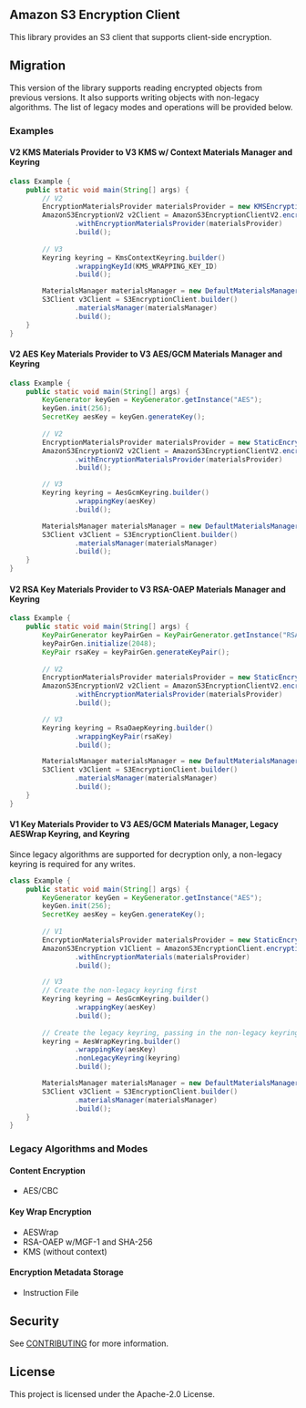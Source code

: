 ## Amazon S3 Encryption Client

This library provides an S3 client that supports client-side encryption.

## Migration

This version of the library supports reading encrypted objects from previous versions.
It also supports writing objects with non-legacy algorithms.
The list of legacy modes and operations will be provided below.

### Examples
#### V2 KMS Materials Provider to V3 KMS w/ Context Materials Manager and Keyring
```java
class Example {
    public static void main(String[] args) {
        // V2
        EncryptionMaterialsProvider materialsProvider = new KMSEncryptionMaterialsProvider(KMS_WRAPPING_KEY_ID);
        AmazonS3EncryptionV2 v2Client = AmazonS3EncryptionClientV2.encryptionBuilder()
                .withEncryptionMaterialsProvider(materialsProvider)
                .build();
        
        // V3
        Keyring keyring = KmsContextKeyring.builder()
                .wrappingKeyId(KMS_WRAPPING_KEY_ID)
                .build();

        MaterialsManager materialsManager = new DefaultMaterialsManager(keyring);
        S3Client v3Client = S3EncryptionClient.builder()
                .materialsManager(materialsManager)
                .build();
    }
}
```

#### V2 AES Key Materials Provider to V3 AES/GCM Materials Manager and Keyring
```java
class Example {
    public static void main(String[] args) {
        KeyGenerator keyGen = KeyGenerator.getInstance("AES");
        keyGen.init(256);
        SecretKey aesKey = keyGen.generateKey();
        
        // V2
        EncryptionMaterialsProvider materialsProvider = new StaticEncryptionMaterialsProvider(new EncryptionMaterials(aesKey));
        AmazonS3EncryptionV2 v2Client = AmazonS3EncryptionClientV2.encryptionBuilder()
                .withEncryptionMaterialsProvider(materialsProvider)
                .build();

        // V3
        Keyring keyring = AesGcmKeyring.builder()
                .wrappingKey(aesKey)
                .build();

        MaterialsManager materialsManager = new DefaultMaterialsManager(keyring);
        S3Client v3Client = S3EncryptionClient.builder()
                .materialsManager(materialsManager)
                .build();
    }
}
```

#### V2 RSA Key Materials Provider to V3 RSA-OAEP Materials Manager and Keyring
```java
class Example {
    public static void main(String[] args) {
        KeyPairGenerator keyPairGen = KeyPairGenerator.getInstance("RSA");
        keyPairGen.initialize(2048);
        KeyPair rsaKey = keyPairGen.generateKeyPair();
        
        // V2
        EncryptionMaterialsProvider materialsProvider = new StaticEncryptionMaterialsProvider(new EncryptionMaterials(rsaKey));
        AmazonS3EncryptionV2 v2Client = AmazonS3EncryptionClientV2.encryptionBuilder()
                .withEncryptionMaterialsProvider(materialsProvider)
                .build();

        // V3
        Keyring keyring = RsaOaepKeyring.builder()
                .wrappingKeyPair(rsaKey)
                .build();

        MaterialsManager materialsManager = new DefaultMaterialsManager(keyring);
        S3Client v3Client = S3EncryptionClient.builder()
                .materialsManager(materialsManager)
                .build();
    }
}
```

#### V1 Key Materials Provider to V3 AES/GCM Materials Manager, Legacy AESWrap Keyring, and Keyring
Since legacy algorithms are supported for decryption only, a non-legacy keyring is required for any writes.
```java
class Example {
    public static void main(String[] args) {
        KeyGenerator keyGen = KeyGenerator.getInstance("AES");
        keyGen.init(256);
        SecretKey aesKey = keyGen.generateKey();
        
        // V1
        EncryptionMaterialsProvider materialsProvider = new StaticEncryptionMaterialsProvider(new EncryptionMaterials(aesKey));
        AmazonS3Encryption v1Client = AmazonS3EncryptionClient.encryptionBuilder()
                .withEncryptionMaterials(materialsProvider)
                .build();

        // V3
        // Create the non-legacy keyring first
        Keyring keyring = AesGcmKeyring.builder()
                .wrappingKey(aesKey)
                .build();
        
        // Create the legacy keyring, passing in the non-legacy keyring
        keyring = AesWrapKeyring.builder()
                .wrappingKey(aesKey)
                .nonLegacyKeyring(keyring)
                .build();

        MaterialsManager materialsManager = new DefaultMaterialsManager(keyring);
        S3Client v3Client = S3EncryptionClient.builder()
                .materialsManager(materialsManager)
                .build();
    }
}
```

### Legacy Algorithms and Modes
#### Content Encryption
* AES/CBC
#### Key Wrap Encryption
* AESWrap
* RSA-OAEP w/MGF-1 and SHA-256
* KMS (without context)
#### Encryption Metadata Storage
* Instruction File

## Security

See [CONTRIBUTING](CONTRIBUTING.md#security-issue-notifications) for more information.

## License

This project is licensed under the Apache-2.0 License.

